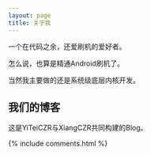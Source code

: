 ```yaml
---
layout: page
title: 关于我 
---
```


一个在代码之余，还爱刷机的爱好者。

怎么说，也算是精通Android刷机了。

当然我主要做的还是系统级底层内核开发。

<h2> 我们的博客 </h2>  

这是YiTeiCZR与XiangCZR共同构建的Blog。





{% include comments.html %}

